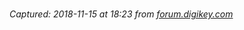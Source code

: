 # 

_Captured: 2018-11-15 at 18:23 from [forum.digikey.com](https://forum.digikey.com/t/how-to-test-an-led/1990?utm_source=twitter&utm_medium=social&utm_campaign=tftstled)_


